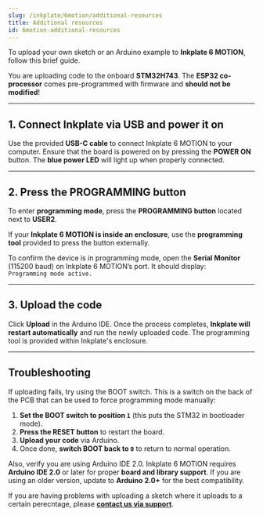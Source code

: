 ```yaml
---
slug: /inkplate/6motion/additional-resources
title: Additional resources
id: 6motion-additional-resources
---
```


To upload your own sketch or an Arduino example to **Inkplate 6 MOTION**, follow this brief guide.  

<InfoBox>You are uploading code to the onboard **STM32H743**. The **ESP32 co-processor** comes pre-programmed with firmware and **should not be modified**!</InfoBox>  

---

## 1. Connect Inkplate via USB and power it on 

Use the provided **USB-C cable** to connect Inkplate 6 MOTION to your computer. Ensure that the board is powered on by pressing the **POWER ON** button. The **blue power LED** will light up when properly connected.  

<CenteredImage src="/img/inkplate_6_motion/6motion_usb_connect.jpg" alt="Connect Inkplate 6 MOTION via USB" caption="Connecting Inkplate via USB-C" width="500px" />  

---

## 2. Press the PROGRAMMING button

To enter **programming mode**, press the **PROGRAMMING button** located next to **USER2**.  

<CenteredImage src="/img/inkplate_6_motion/prog_button.jpg" alt="Inkplate 6 MOTION programming button" caption="Programming button, next to USER2" width="500px" />  

If your **Inkplate 6 MOTION is inside an enclosure**, use the **programming tool** provided to press the button externally.  

<CenteredImage src="/img/inkplate_6_motion/programming_tool.png" alt="Inkplate 6 MOTION programming tool" caption="Using the programming tool for enclosures" width="500px" />  

<InfoBox>To confirm the device is in programming mode, open the **Serial Monitor** (115200 baud) on Inkplate 6 MOTION’s port. It should display:  
`Programming mode active.`</InfoBox>  

---

## 3. Upload the code

Click **Upload** in the Arduino IDE. Once the process completes, **Inkplate will restart automatically** and run the newly uploaded code. The programming tool is provided within Inkplate's enclosure. 

---

## Troubleshooting

If uploading fails, try using the BOOT switch. This is a switch on the back of the PCB that can be used to force programming mode manually:  

1. **Set the BOOT switch to position `1`** (this puts the STM32 in bootloader mode).  
2. **Press the RESET button** to restart the board.  
3. **Upload your code** via Arduino.  
4. Once done, **switch BOOT back to `0`** to return to normal operation.  

Also, verify you are using Arduino IDE 2.0. Inkplate 6 MOTION requires **Arduino IDE 2.0** or later for proper **board and library support**. If you are using an older version, update to **Arduino 2.0+** for the best compatibility.

If you are having problems with uploading a sketch where it uploads to a certain perecntage, please [**contact us via support**](https://soldered.com/contact/).